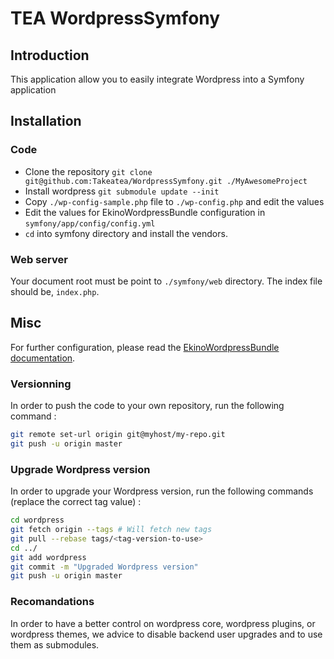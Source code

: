 # TEA WordpressSymfony
## Introduction
This application allow you to easily integrate Wordpress into a Symfony application

## Installation
### Code
- Clone the repository `git clone git@github.com:Takeatea/WordpressSymfony.git ./MyAwesomeProject`
- Install wordpress `git submodule update --init`
- Copy `./wp-config-sample.php` file to `./wp-config.php` and edit the values
- Edit the values for EkinoWordpressBundle configuration in `symfony/app/config/config.yml`
- `cd` into symfony directory and install the vendors. 

### Web server
Your document root must be point to `./symfony/web` directory. The index file should be, `index.php`.

## Misc
For further configuration, please read the [EkinoWordpressBundle documentation](https://github.com/ekino/EkinoWordpressBundle).

### Versionning
In order to push the code to your own repository, run the following command :
```bash
git remote set-url origin git@myhost/my-repo.git
git push -u origin master
```

### Upgrade Wordpress version
In order to upgrade your Wordpress version, run the following commands (replace the correct tag value) :
```bash
cd wordpress
git fetch origin --tags # Will fetch new tags
git pull --rebase tags/<tag-version-to-use>
cd ../
git add wordpress
git commit -m "Upgraded Wordpress version"
git push -u origin master
```

### Recomandations
In order to have a better control on wordpress core, wordpress plugins, or wordpress themes, we advice to disable backend user upgrades and to use them as submodules.
